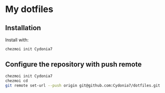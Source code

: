 # My dotfiles

## Installation

Install with:

`chezmoi init Cydonia7`

## Configure the repository with push remote

```bash
chezmoi init Cydonia7
chezmoi cd
git remote set-url --push origin git@github.com:Cydonia7/dotfiles.git
```
